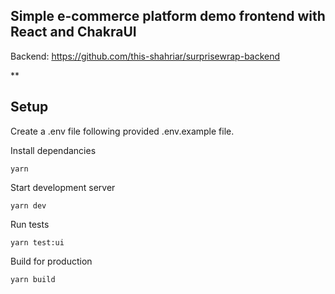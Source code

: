 ## Simple e-commerce platform demo frontend with React and ChakraUI
Backend: https://github.com/this-shahriar/surprisewrap-backend

**

## Setup

Create a .env file following provided .env.example file.

Install dependancies

    yarn 

Start development server

    yarn dev

Run tests

    yarn test:ui

Build for production

    yarn build



